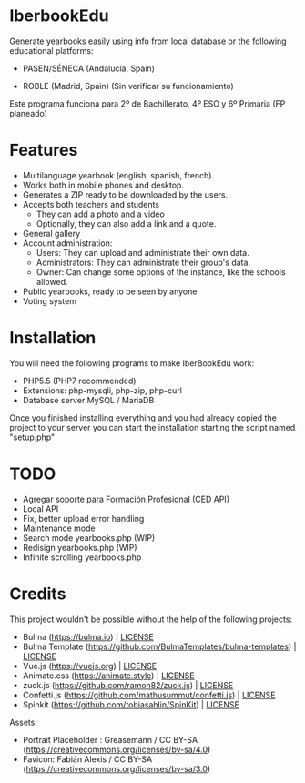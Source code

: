 # IberbookEdu

Generate yearbooks easily using info from local database or the following educational platforms:

* PASEN/SÉNECA (Andalucía, Spain)

* ROBLE (Madrid, Spain) (Sin verificar su funcionamiento)

Este programa funciona para 2º de Bachillerato, 4º ESO y 6º Primaria (FP planeado)

# Features

* Multilanguage yearbook (english, spanish, french).
* Works both in mobile phones and desktop.
* Generates a ZIP ready to be downloaded by the users.
* Accepts both teachers and students
  * They can add a photo and a video
  * Optionally, they can also add a link and a quote.
* General gallery
* Account administration:
  * Users: They can upload and administrate their own data.
  * Administrators: They can administrate their group's data.
  * Owner: Can change some options of the instance, like the schools allowed.
* Public yearbooks, ready to be seen by anyone
* Voting system

# Installation

You will need the following programs to make IberBookEdu work:
* PHP5.5 (PHP7 recommended)
* Extensions: php-mysqli, php-zip, php-curl
* Database server MySQL / MariaDB

Once you finished installing everything and you had already copied the project to your server you can start the installation starting the script named "setup.php"

# TODO

* Agregar soporte para Formación Profesional (CED API)
* Local API
* Fix, better upload error handling
* Maintenance mode
* Search mode yearbooks.php (WIP)
* Redisign yearbooks.php (WIP)
* Infinite scrolling yearbooks.php

# Credits

This project wouldn't be possible without the help of the following projects:

* Bulma (https://bulma.io) | [LICENSE](https://github.com/jgthms/bulma/blob/master/LICENSE)
* Bulma Template (https://github.com/BulmaTemplates/bulma-templates) | [LICENSE](https://github.com/BulmaTemplates/bulma-templates/blob/master/LICENSE)
* Vue.js (https://vuejs.org) | [LICENSE](https://github.com/vuejs/vuejs.org/blob/master/LICENSE)
* Animate.css (https://animate.style) | [LICENSE](https://github.com/animate-css/animate.css/blob/master/LICENSE)
* zuck.js (https://github.com/ramon82/zuck.js) | [LICENSE](https://github.com/ramon82/zuck.js/blob/master/LICENSE)
* Confetti.js (https://github.com/mathusummut/confetti.js) | [LICENSE](https://github.com/mathusummut/confetti.js/blob/master/LICENSE)
* Spinkit (https://github.com/tobiasahlin/SpinKit) | [LICENSE](https://github.com/tobiasahlin/SpinKit/blob/master/LICENSE)

Assets:

* Portrait Placeholder : Greasemann / CC BY-SA (https://creativecommons.org/licenses/by-sa/4.0)
* Favicon: Fabián Alexis / CC BY-SA (https://creativecommons.org/licenses/by-sa/3.0)
